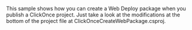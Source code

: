 ﻿This sample shows how you can create a Web Deploy package when you publish a ClickOnce project.
Just take a look at the modifications at the bottom of the project file at ClickOnceCreateWebPackage.csproj.